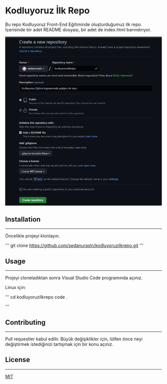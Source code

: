 # Kodluyoruz İlk Repo
Bu repo Kodluyoruz Front-End Eğitiminde oluşturduğumuz ilk repo. İçerisinde bir adet README dosyası, bir adet de index.html barındırıyor.

![lorem picsum](https://github.com/sedanurasln/kodluyoruzilkrepo/blob/main/Ekran%20g%C3%B6r%C3%BCnt%C3%BCs%C3%BC%202022-07-24%20162759.png)


## Installation
----------------------------------------------------------------------------------
Öncelikle projeyi klonlayın.

'''
git clone https://github.com/sedanurasln/kodluyoruzilkrepo.git
'''


## Usage
----------------------------------------------------------------------------------
Projeyi cloneladıktan sonra Visual Studio Code programında açınız.

Linux için:

'''
cd kodluyoruzilkrepo
code .

'''

## Contributing
----------------------------------------------------------------------------------
Pull requestler kabul edilir. Büyük değişiklikler için, lütfen önce neyi değiştirmek istediğinizi tartışmak için bir konu açınız.

## License
----------------------------------------------------------------------------------

[MIT](https://choosealicense.com/licenses/mit/)
